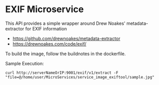 # EXIF Microservice
This API provides a simple wrapper around Drew Noakes' metadata-extractor for EXIF information
* https://github.com/drewnoakes/metadata-extractor
* https://drewnoakes.com/code/exif/

To build the image, follow the buildnotes in the dockerfile.

Sample Execution:
```
curl http://serverNameOrIP:9001/exif/v1/extract -F "file=@/home/user/MicroServices/service_image_exiftool/sample.jpg"
```
